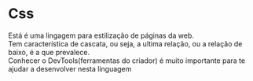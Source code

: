 # Css
Está é uma lingagem para estilização de páginas da web. <br>
Tem característica de cascata, ou seja, a ultima relação, ou a relação de baixo, é a que prevalece. <br>
Conhecer o DevTools(ferramentas do criador) é muito importante para te ajudar a desenvolver nesta linguagem <br>
